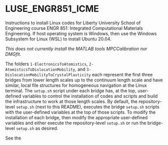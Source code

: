 # LUSE_ENGR851_ICME

<!-- [![Documentation](https://github.com/jmanthony3/LUSE_ENGR851_ICME/actions/workflows/Documentation.yml/badge.svg)](https://github.com/jmanthony3/LUSE_ENGR851_ICME/actions/workflows/Documentation.yml) -->

Instructions to install Linux codes for Liberty University School of Engineering course ENGR 851: Integrated Computational Materials Engineering.
If host operating system is Windows, then use the Windows Subsystem for Linux (WSL) to install Ubuntu 20.04.

_This does not currently install the MATLAB tools MPCCalibration nor DMGfit._

The folders `1-ElectronicsToAtomistics`, `2-AtomisticsToDislocationMobility`, and `3-DislocationMobilityToCrystalPlasticity` each represent the first three bridges from lower length scales up to the continuum length scale and have similar, local file structures for homogeneous navigation at the Linux terminal.
The `setup.sh` script under each bridge has, at the top, user-defined variables to control the installation of codes and scripts and build the infrastructure to work at those length scales.
By default, the repository-level `setup.sh` (next to this README), executes the bridge `setup.sh` scripts with the user-defined variables at the top of those scripts.
To modify the installation of each bridge, then modify the appropriate user-defined variables and either execute the repository-level `setup.sh` or run the bridge-level `setup.sh` as desired.

See the 